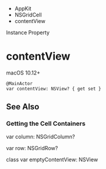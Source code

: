 

- AppKit
- NSGridCell
-  contentView 

Instance Property

# contentView

macOS 10.12+

``` source
@MainActor
var contentView: NSView? { get set }
```

## See Also

### Getting the Cell Containers

var column: NSGridColumn?

var row: NSGridRow?

class var emptyContentView: NSView

